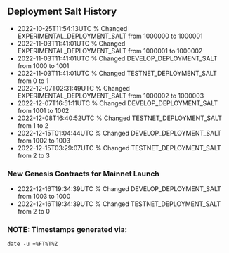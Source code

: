 ## Deployment Salt History

- 2022-10-25T11:54:13UTC % Changed EXPERIMENTAL_DEPLOYMENT_SALT from 1000000 to 1000001
- 2022-11-03T11:41:01UTC % Changed EXPERIMENTAL_DEPLOYMENT_SALT from 1000001 to 1000002
- 2022-11-03T11:41:01UTC % Changed DEVELOP_DEPLOYMENT_SALT from 1000 to 1001
- 2022-11-03T11:41:01UTC % Changed TESTNET_DEPLOYMENT_SALT from 0 to 1
- 2022-12-07T02:31:49UTC % Changed EXPERIMENTAL_DEPLOYMENT_SALT from 1000002 to 1000003
- 2022-12-07T16:51:11UTC % Changed DEVELOP_DEPLOYMENT_SALT from 1001 to 1002
- 2022-12-08T16:40:52UTC % Changed TESTNET_DEPLOYMENT_SALT from 1 to 2
- 2022-12-15T01:04:44UTC % Changed DEVELOP_DEPLOYMENT_SALT from 1002 to 1003
- 2022-12-15T03:29:07UTC % Changed TESTNET_DEPLOYMENT_SALT from 2 to 3

### New Genesis Contracts for Mainnet Launch

- 2022-12-16T19:34:39UTC % Changed DEVELOP_DEPLOYMENT_SALT from 1003 to 1000
- 2022-12-16T19:34:39UTC % Changed TESTNET_DEPLOYMENT_SALT from 2 to 0

### NOTE: Timestamps generated via:

```
date -u +%FT%T%Z
```

